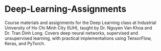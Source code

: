 # Deep-Learning-Assignments
Course materials and assignments for the Deep Learning class at Industrial University of Ho Chi Minh City (IUH), taught by Dr. Nguyen Van Khoa and Dr. Tran Dinh Long. Covers deep neural networks, supervised and unsupervised learning, with practical implementations using TensorFlow, Keras, and PyTorch.

